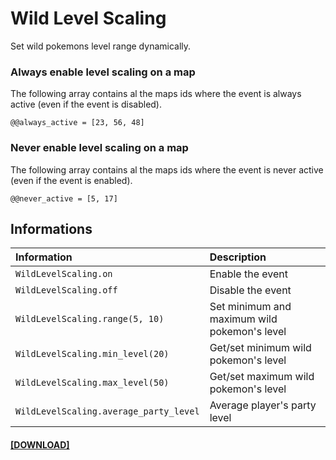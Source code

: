 # Wild Level Scaling
Set wild pokemons level range dynamically.

### Always enable level scaling on a map
The following array contains al the maps ids where the event is always active (even if the event is disabled).
```
@@always_active = [23, 56, 48]
```

### Never enable level scaling on a map
The following array contains al the maps ids where the event is never active (even if the event is enabled).
```
@@never_active = [5, 17]
```

## Informations
| Information | Description |
|:----------|:-------------|
| `WildLevelScaling.on` | Enable the event |
| `WildLevelScaling.off` | Disable the event |
| `WildLevelScaling.range(5, 10)` | Set minimum and maximum wild pokemon's level |
| `WildLevelScaling.min_level(20)` | Get/set minimum wild pokemon's level |
| `WildLevelScaling.max_level(50)` | Get/set maximum wild pokemon's level |
| `WildLevelScaling.average_party_level` | Average player's party level |

#### [[DOWNLOAD]](https://minhaskamal.github.io/DownGit/#/home?url=https://github.com/MickTK/Essentials-Plugins/tree/main/Wild%20Level%20Scaling&fileName=WildLevelScaling&rootDirectory=true)
